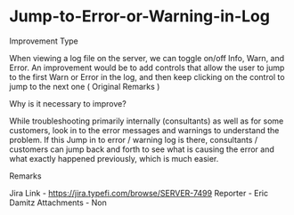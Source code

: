 # Jump-to-Error-or-Warning-in-Log 
Improvement Type

When viewing a log file on the server, we can toggle on/off Info, Warn, and Error. An improvement would be to add controls that allow the user to jump to the first Warn or Error in the log, and then keep clicking on the control to jump to the next one ( Original Remarks )

Why is it necessary to improve?

While troubleshooting primarily internally (consultants) as well as for some customers, look in to the error messages and warnings to understand the problem. If this Jump in to error / warning log is there, consultants / customers can jump back and forth to see what is causing the error and what exactly happened previously, which is much easier.



Remarks 

Jira Link - https://jira.typefi.com/browse/SERVER-7499
Reporter -  Eric Damitz
Attachments - Non

